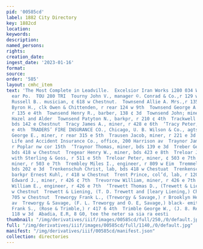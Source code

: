 ```yaml
---
pid: '00585cd'
label: 1882 City Directory
key: 1882cd
location: 
keywords: 
description: 
named_persons: 
rights: 
creation_date: 
ingest_date: '2023-01-16'
format: 
source: 
order: '585'
layout: cmhc_item
text: 'The Most Complete in Leadville.  Excelsior Iran Works i280 034 Wo bise at,
  ear Po.  TOU 280 TRI  Tourny John V., manager ©. Conrad & Co.,r 129 w 6th  Towne
  Russell B.. musician, ¢ 618 w Chestnut.  Townsend Allie A. Mrs.,r 135 e 4th  Townsend
  Byron H., clk Owen & Chittenden, r rear 124 w 9th  Townsend George A., policeman,
  r 135 e 4th  Townsend Henry R., barber, 138 ¢ 3d  Townsend John; miner, r Elm bet
  Hazel and Alder  Townsend Patyton N., barkpr, r 210 ¢ 4th  Trackwell B. F., miner,
  bds 142 e Chestnut  Tracy James A., miner, r 428 e 6th  ‘Tracy Peter, miner, r 432
  e 4th  TRADERS’ FIRE INSURANCE CO., Chicago, U. B. Wilson & Co., agts, 107 @ 4th  Traer
  George E., miner, r rear 315 e 5th  Trausen Jacob, miner, r 221 e 3d  Travelers
  Life and Accident Insurance Co., office, 200 Harrison av  Traynor James, miner,
  r Poplar nw cor 15th  ‘Traynor Thomas, miner, bds 139 e 3d  Treber George, bricklayer,
  bds 418 w Chestnut  Tregear Henry W., miner, bds 423 e 8th  Treloar Joseph P., lawyer,
  with Sterling & Goss, r 511 e 5th  Treloar Peter, miner, ¢ 503 e 7th  Treloar Thomas,
  miner, r 503 e 7th  Trembley Miles I., engineer, r 809 w Eim  Tremmel Henry, miner,
  bds 202 e 3d  Trenkenschuh Christ, lab, bds 418 w Chestuat  Trenkenschuh William,
  barkpr Ernest Kuhl, r 418 w Chestnut  Trent Prince, col’d, lab, r 120 w 8th  Trevorrow
  Edward J., miner, r 426 ¢ 7th  Trevorrow William, miner, r 426 e 7th  Trevorrow
  William E., engineer, r 426 e 7th  ‘Trewett Thomas D., (Trewett & Liening,) r 705
  w Chestnut  Trewett & Liening, (T. D. Trewett and [leary Liening,) Chicago Corral,
  705 w Chestnut  Treworgy Frank L., (Treworgy & Savage,) r Brooklyn Heights opp Harrison
  av  Treworgy & Savage, (F. L. Treworgy and O. E, Savage,) black- emitis 119 e 6th  Trimble
  Frank S., (Rose & Trimble,) r 417 6 4th  Trimble George W., (J. 8. Reef & Co., r
  118 w 3d  Abadia, E.R, 8 G0, tee the neter sa sia ra eesti              '
thumbnail: "/img/derivatives/iiif/images/00585cd/full/250,/0/default.jpg"
full: "/img/derivatives/iiif/images/00585cd/full/1140,/0/default.jpg"
manifest: "/img/derivatives/iiif/00585cd/manifest.json"
collection: directories
---
```

